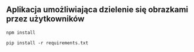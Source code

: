 ## Aplikacja umożliwiająca dzielenie się obrazkami przez użytkowników

```
npm install
```

```
pip install -r requirements.txt
```
